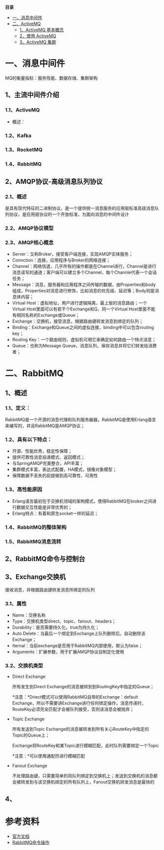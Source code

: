<!-- START doctoc generated TOC please keep comment here to allow auto update -->
<!-- DON'T EDIT THIS SECTION, INSTEAD RE-RUN doctoc TO UPDATE -->
**目录**

- [一、消息中间件](#%E4%B8%80%E6%B6%88%E6%81%AF%E4%B8%AD%E9%97%B4%E4%BB%B6)
- [二、ActiveMQ](#%E4%BA%8Cactivemq)
  - [1、ActiveMQ 基本概念](#1activemq-%E5%9F%BA%E6%9C%AC%E6%A6%82%E5%BF%B5)
  - [2、使用 ActiveMQ](#2%E4%BD%BF%E7%94%A8-activemq)
  - [3、ActiveMQ 集群](#3activemq-%E9%9B%86%E7%BE%A4)

<!-- END doctoc generated TOC please keep comment here to allow auto update -->

# 一、消息中间件

MQ的衡量指标：服务性能、数据存储、集群架构
## 1、主流中间件介绍

### 1.1、ActiveMQ
- 概述：
	
### 1.2、Kafka

### 1.3、RocketMQ

### 1.4、RabbitMQ

## 2、AMQP协议-高级消息队列协议

### 2.1、概述
是具有现代特征的二进制协议，是一个提供统一消息服务的应用层标准高级消息队列协议，是应用层协议的一个开放标准，为面向消息的中间件设计


### 2.2、AMQP协议模型

### 2.3、AMQP核心概念

- Server：又称Broker，接受客户端连接，实现AMQP实体服务；
- Connction：连接，应用程序与Broker的网络连接；
- Channel：网络信道，几乎所有的操作都是在Channel进行，Channel是进行消息读写的通道；客户端可以建立多个Channel，每个Channle代表一个会话任务；
- Message：消息，服务器和应用程序之间传输的数据，由Properties和body组成，Properties对消息进行修饰，比如消息的优先级、延迟等；Body则是消息体内容；
- Virtual Host：虚拟地址，用户进行逻辑隔离，最上层的消息路由；一个Virtual Host里面可以有若干个Exchange和Q，同一个Virtual Host里面不能有相同名称的Exchange或Queue；
- Exchange：交换机，接受消息，根据路由键转发消息到绑定的队列；
- Binding：Exchange和Queue之间的虚拟连接，binding中可以包含routing key；
- Routing Key：一个路由规则，虚拟机可用它来确定如何路由一个特点消息；
- Queue：也称为Message Queue，消息队列，保存消息并将它们转发给消费者；

# 二、RabbitMQ

## 1、概述

### 1.1、定义：
RabbitMQ是一个开源的消息代理和队列服务器器，RabbitMQ是使用Erlang语言来编写的，并且RabbitMQ是AMQP协议；

### 1.2、具有以下特点：
- 开源、性能优秀，稳定性保障；
- 提供可靠性消息投递模式、返回模式；
- 与SpringAMQP完美整合，API丰富；
- 集群模式丰富，表达式配置，HA模式，镜像对象模型；
- 保障数据不丢失的前提做到高可靠性、可用性

### 1.3、高性能原因
- Erlang语言最初在于交换机领域的架构模式，使得RabbitMQ在broker之间进行数据交互性能是非常优秀的；
- Erlang特点：有着和原生socket一样的延迟；

### 1.4、RabbitMQ的整体架构


### 1.5、RabbitMQ消息流转

## 2、RabbitMQ命令与控制台

## 3、Exchange交换机
接收消息，并根据路由键转发消息所绑定的队列

### 3.1、属性
- Name：交换名称
- Type：交换机类型direct、topic、fanout、headers；
- Durability：是否需要持久化，true为持久化；
- Auto Delete：当最后一个绑定到Exchange上队列删除后，自动删除该Exchange；
- Iternal：当前exchange是否用于RabbitMQ内部使用，默认为false；
- Arguments：扩展参数，用于扩展AMQP协议自制定化使用

### 3.2、交换机类型
- Direct Exchange

  所有发生到Direct Exchange的消息被转到到RoutingKey中指定的Queue；

  *注意：*Driect模式可以使用RabbitMQ自带的Exchange：default Exchange，所以不需要讲Exchange进行任何绑定操作，消息传递时，RouteKey必须完全匹配才会被队列接受，否则该消息会被抛弃；

- Topic Exchange

  所有发送到Topic Exchange的消息被转发到所有关心RouteKey中指定的Topic的Queue上；

  Exchange将RouteKey和某Topic进行模糊匹配，此时队列需要绑定一个Topic

  *注意：*可以使用通配符进行模糊匹配

- Fanout Exchange

  不处理路由键，只需要简单的将队列绑定到交换机上；发送到交换机的消息都会被转发到与该交换机绑定的所有队列上，Fanout交换机转发消息是最快的

## 4、

# 参考资料
* [官方文档](http://www.rabbitmq.com/documentation.html)
* [RabbitMQ命令操作](https://blog.csdn.net/noonebirdyou/article/details/54645755)